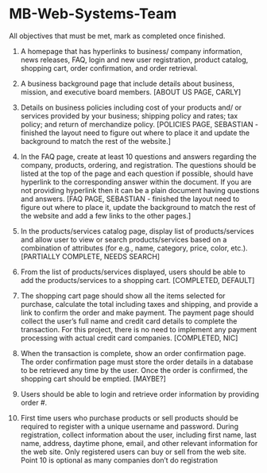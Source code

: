 # MB-Web-Systems-Team
All objectives that must be met, mark as completed once finished.

1. A homepage that has hyperlinks to business/ company information, news releases, FAQ, login 
and  new  user  registration,  product  catalog,  shopping  cart,  order  confirmation,  and  order 
retrieval.

2. A business background page that include details about business, mission, and executive board 
members. [ABOUT US PAGE, CARLY]

3. Details on business policies including cost of your products and/ or services provided by your 
business; shipping policy and rates; tax policy; and return of merchandize policy. [POLICIES PAGE, SEBASTIAN - finished the layout need to figure out where to place it and update the background to match the rest of the website.]

4. In  the  FAQ  page,  create  at  least  10  questions  and  answers  regarding  the  company,  products, 
ordering, and registration. The questions should be listed at the top of the page and each question 
if possible, should have hyperlink to the corresponding answer within the document. If you are not 
providing hyperlink then it can be a plain document having questions and answers. [FAQ PAGE, SEBASTIAN - finished the layout need to figure out where to place it, update the background to match the rest of the website and add a few links to the other pages.]

5. In the products/services catalog page, display list of products/services and allow user to view 
or  search  products/services  based  on  a  combination  of  attributes  (for  e.g.,  name,  category, 
price, color, etc.). [PARTIALLY COMPLETE, NEEDS SEARCH]

6. From the list of products/services displayed, users should be able to add the products/services 
to a shopping cart. [COMPLETED, DEFAULT]

7. The  shopping  cart  page  should  show  all  the  items  selected  for  purchase,  calculate  the  total 
including taxes and shipping, and provide a link to confirm the order and make payment. The 
payment  page  should  collect  the  user’s  full  name  and  credit  card  details  to  complete  the 
transaction. For this project, there is no need to implement any payment processing with actual 
credit card companies. [COMPLETED, NIC]

8. When the transaction is complete, show an order confirmation page. The order confirmation 
page must store the order details in a database to be retrieved any time by the user. Once the 
order is confirmed, the shopping cart should be emptied. [MAYBE?]

9. Users should be able to login and retrieve order information by providing order #.

10. First time users who purchase products or sell products should be required to register with a 
unique  username  and  password.  During  registration,  collect  information  about  the  user, 
including first name, last name, address, daytime phone, email, and other relevant information 
for the web site. Only registered users can buy or sell from the web site. 
Point 10 is optional as many companies don’t do registration
